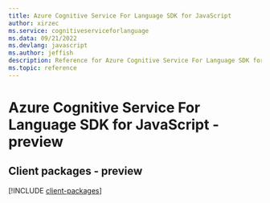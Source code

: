 ```yaml
---
title: Azure Cognitive Service For Language SDK for JavaScript
author: xirzec
ms.service: cognitiveserviceforlanguage
ms.data: 09/21/2022
ms.devlang: javascript
ms.author: jeffish
description: Reference for Azure Cognitive Service For Language SDK for JavaScript
ms.topic: reference
---
```

# Azure Cognitive Service For Language SDK for JavaScript - preview

## Client packages - preview
[!INCLUDE [client-packages](cognitive-service-for-language-client-index.md)]